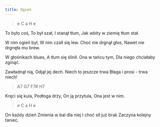```yaml
---
title: Ogień
---
```


<div class="music">

> e C a H e

To było coś,
To był szał,
I stanął tłum,
Jak wbity w ziemię tłum stał.

W nim ogień był,
W nim czaił się lew.
Choć nie drgnął głos,
Nawet nie drgnęła mu brew.

W głośnikach blues,
A tłum się ślinił.
Ona w tańcu tym,
Dla niego chciałaby zginąć.

Zawładnął nią,
Odjął jej dech.
Niech to jeszcze trwa
Błaga i prosi - trwa niech!

> A7 G7 F7# H7

Kręci się kula,
Podłoga drży,
On ją przytula,
Ona jest w nim.

> e C a H e

On każdy dzień
Zmienia w bal dla niej
I choć sił już brak
Zaczyna kolejny taniec.

</div>
